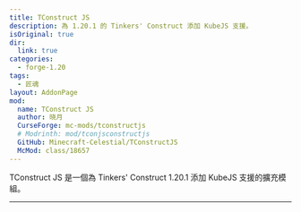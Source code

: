 ```yaml
---
title: TConstruct JS
description: 為 1.20.1 的 Tinkers' Construct 添加 KubeJS 支援。
isOriginal: true
dir:
  link: true
categories:
  - forge-1.20
tags:
  - 匠魂
layout: AddonPage
mod:
  name: TConstruct JS
  author: 晓月
  CurseForge: mc-mods/tconstructjs
  # Modrinth: mod/tconjsconstructjs
  GitHub: Minecraft-Celestial/TConstructJS
  McMod: class/18657
---
```


TConstruct JS 是一個為 Tinkers' Construct 1.20.1 添加 KubeJS 支援的擴充模組。

---

<Catalog hideHeading/>